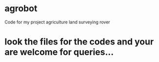 # agrobot
Code for my project agriculture land surveying rover
# look the files for the codes and your are welcome for queries...
